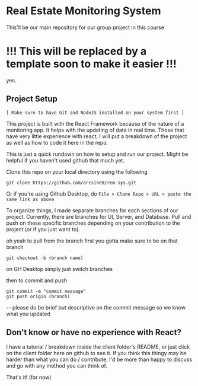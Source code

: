 # Real Estate Monitoring System
This'll be our main repository for our group project in this course

# !!! This will be replaced by a template soon to make it easier !!!
yes.

## Project Setup

`[ Make sure to have Git and NodeJS installed on your system first ]`

This project is built with the React Framework because of the nature of a monitoring app. It helps with the updating of data in real time. Those that have very little experience with react, I will put a breakdown of the project as well as how to code it here in the repo.

This is just a quick rundown on how to setup and run our project. Might be helpful if you haven't used github that much yet.

Clone this repo on your local directory using the following

```
git clone https://github.com/arcsine0/rem-sys.git
```

Or if you're using Github Desktop, do `File > Clone Repo > URL > paste the same link as above`

To organize things, I made separate branches for each sections of our project. Currently, there are branches for UI, Server, and Database. Pull and push on these specific branches depending on your contribution to the project (or if you just want to).

oh yeah to pull from the branch first you gotta make sure to be on that branch

```
git checkout -b (branch name)
```

on GH Desktop simply just switch branches

then to commit and push
```
git commit -m "commit message"
git push origin (branch)
```
-- please do be brief but descriptive on the commit message so we know what you updated

## Don't know or have no experience with React?
I have a tutorial / breakdown inside the client folder's README, or just click on the client folder here on github to see it. If you think this thingy may be harder than what you can do / contribute, I'd be more than happy to discuss and go with any method you can think of.

That's it! (for now)
